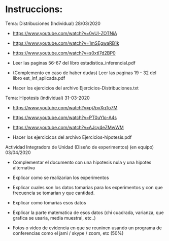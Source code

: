 # Instruccions:

Tema: Distribuciones (Individual)			28/03/2020

- https://www.youtube.com/watch?v=0vUl-ZOTNiA

- https://www.youtube.com/watch?v=1mSEgwaRB1k

- https://www.youtube.com/watch?v=s0xtl7d2BP0

- Leer las paginas 56-67 del libro estadistica_inferencial.pdf

- (Complemento en caso de haber dudas) Leer las paginas 19 - 32 del libro est_inf_aplicada.pdf

- Hacer los ejercicios del archivo Ejercicios-Distribuciones.txt


Tema: Hipotesis (individual) 31-03-2020

- https://www.youtube.com/watch?v=pj7pvXqTo7M

- https://www.youtube.com/watch?v=PT0uYlo-A4s

- https://www.youtube.com/watch?v=AJcy4eZMwWM

- Hacer los ejercicicos del archivo Ejercicios-hipotesis.pdf


Actividad Integradora de Unidad (Diseño de experimentos) (en equipo)			03/04/2020

- Complementar el documento con una hipotesis nula y una hipotes alternativa

- Explicar como se realizarian los experimentos

- Explicar cuales son los datos tomarias para los experimentos y con que frecuencia se tomarian y que cantidad.

- Explicar como tomarias esos datos

- Explicar la parte matematica de esos datos (chi cuadrada, varianza, que grafica se usaria, media muestral, etc..) 

- Fotos o video de evidencia en que se reuninen usando un programa de conferencias como el jami / skype / zoom, etc (50%)

